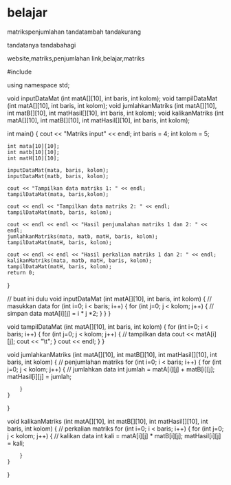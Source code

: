 # belajar
matrikspenjumlahan
tandatambah
tandakurang 

tandatanya
tandabahagi


website,matriks,penjumlahan
link,belajar,matriks





#include <iostream>

using namespace std;

void inputDataMat (int matA[][10], int baris, int kolom);
void tampilDataMat (int matA[][10], int baris, int kolom);
void jumlahkanMatriks (int matA[][10], int matB[][10],
                        int matHasil[][10], int baris, int kolom);
void kalikanMatriks (int matA[][10], int matB[][10],
                        int matHasil[][10], int baris, int kolom);

int main()
{
    cout << "Matriks input" << endl;
    int baris = 4;
    int kolom = 5;

    int mata[10][10];
    int matb[10][10];
    int matH[10][10];

    inputDataMat(mata, baris, kolom);
    inputDataMat(matb, baris, kolom);

    cout << "Tampilkan data matriks 1: " << endl;
    tampilDataMat(mata, baris,kolom);

    cout << endl << "Tampilkan data matriks 2: " << endl;
    tampilDataMat(matb, baris, kolom);

    cout << endl << endl << "Hasil penjumalahan matriks 1 dan 2: " << endl;
    jumlahkanMatriks(mata, matb, matH, baris, kolom);
    tampilDataMat(matH, baris, kolom);

    cout << endl << endl << "Hasil perkalian matriks 1 dan 2: " << endl;
    kalikanMatriks(mata, matb, matH, baris, kolom);
    tampilDataMat(matH, baris, kolom);
    return 0;
}

// buat ini dulu
void inputDataMat (int matA[][10], int baris, int kolom)
{
    // masukkan data
    for (int i=0; i < baris; i++)
    {
        for (int j=0; j < kolom; j++)
        {
            // simpan data
            matA[i][j] = i * j *2;
        }
    }
}

void tampilDataMat (int matA[][10], int baris, int kolom)
{
    for (int i=0; i < baris; i++)
    {
        for (int j=0; j < kolom; j++)
        {
            // tampilkan data
            cout << matA[i][j];
            cout << "\t";
        }
        cout << endl;
    }
}

void jumlahkanMatriks (int matA[][10], int matB[][10],
                    int matHasil[][10], int baris, int kolom)
{
    // penjumlahan matriks
    for (int i=0; i < baris; i++)
    {
        for (int j=0; j < kolom; j++)
        {
            // jumlahkan data
            int jumlah = matA[i][j] + matB[i][j];
            matHasil[i][j] = jumlah;


        }
    }
}


void kalikanMatriks (int matA[][10], int matB[][10],
                    int matHasil[][10], int baris, int kolom)
{
    // perkalian matriks
    for (int i=0; i < baris; i++)
    {
        for (int j=0; j < kolom; j++)
        {
            // kalikan data
            int kali = matA[i][j] * matB[i][j];
            matHasil[i][j] = kali;


        }
    }
}
